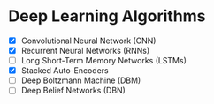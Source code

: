 # Deep Learning Algorithms

- [x] Convolutional Neural Network (CNN)
- [x] Recurrent Neural Networks (RNNs)
- [ ] Long Short-Term Memory Networks (LSTMs)
- [x] Stacked Auto-Encoders
- [ ] Deep Boltzmann Machine (DBM)
- [ ] Deep Belief Networks (DBN)